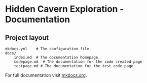 # Hidden Cavern Exploration - Documentation


## Project layout

    mkdocs.yml    # The configuration file.
    docs/
        index.md  # The documentation homepage.
        codepage.md  # The documentation for the code created page
        testpage.md # The documentation for the test code page


For full documentation visit [mkdocs.org](https://www.mkdocs.org).
